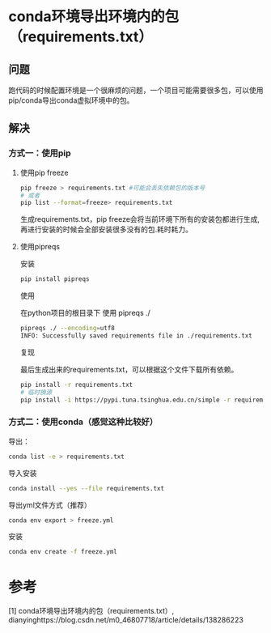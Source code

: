 # conda环境导出环境内的包（requirements.txt）

## 问题
跑代码的时候配置环境是一个很麻烦的问题，一个项目可能需要很多包，可以使用pip/conda导出conda虚拟环境中的包。

## 解决
### 方式一：使用pip   

1. 使用pip freeze
   ```bash
   pip freeze > requirements.txt #可能会丢失依赖包的版本号
   # 或者
   pip list --format=freeze> requirements.txt
   ```

   生成requirements.txt，pip freeze会将当前环境下所有的安装包都进行生成,再进行安装的时候会全部安装很多没有的包.耗时耗力。

2. 使用pipreqs

   安装
   
   ```bash
   pip install pipreqs
   ```
   
   使用

   在python项目的根目录下 使用 pipreqs ./

   ```bash
   pipreqs ./ --encoding=utf8
   INFO: Successfully saved requirements file in ./requirements.txt
   ```
   
   复现

   最后生成出来的requirements.txt，可以根据这个文件下载所有依赖。

   ```bash
   pip install -r requirements.txt
   # 临时换源
   pip install -i https://pypi.tuna.tsinghua.edu.cn/simple -r requirements.txt
   ```

### 方式二：使用conda（感觉这种比较好）
导出：
    
```bash
conda list -e > requirements.txt
```

导入安装
    
```bash
conda install --yes --file requirements.txt
```
   
导出yml文件方式（推荐）

```bash
conda env export > freeze.yml
```

安装

```bash
conda env create -f freeze.yml
```

# 参考

[1] conda环境导出环境内的包（requirements.txt）, dianyinghttps://blog.csdn.net/m0_46807718/article/details/138286223
